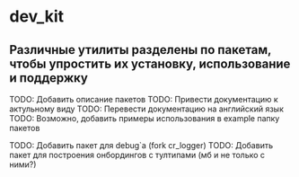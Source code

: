 # dev_kit

## Различные утилиты разделены по пакетам, чтобы упростить их установку, использование и поддержку

TODO: Добавить описание пакетов
TODO: Привести документацию к актульному виду
TODO: Перевести документацию на английский язык
TODO: Возможно, добавить примеры использования в example папку пакетов

TODO: Добавить пакет для debug`a (fork cr_logger)
TODO: Добавить пакет для построения онбордингов с тултипами (мб и не только с ними?)